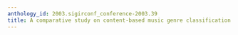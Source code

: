 ```yaml
---
anthology_id: 2003.sigirconf_conference-2003.39
title: A comparative study on content-based music genre classification
---
```

